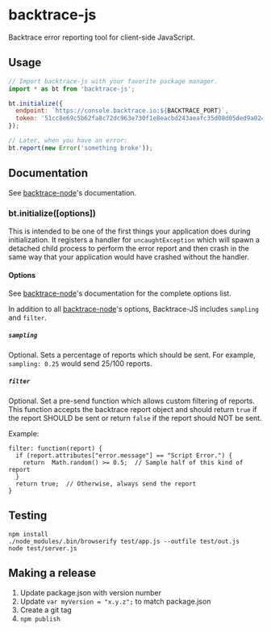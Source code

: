 # backtrace-js

Backtrace error reporting tool for client-side JavaScript.

## Usage

```js
// Import backtrace-js with your favorite package manager.
import * as bt from 'backtrace-js';

bt.initialize({
  endpoint: `https://console.backtrace.io:${BACKTRACE_PORT}`,
  token: '51cc8e69c5b62fa8c72dc963e730f1e8eacbd243aeafc35d08d05ded9a024121',
});

// Later, when you have an error:
bt.report(new Error('something broke'));
```

## Documentation

See [backtrace-node](https://github.com/backtrace-labs/backtrace-node#documentation)'s documentation.

### bt.initialize([options])

This is intended to be one of the first things your application does during
initialization. It registers a handler for `uncaughtException` which will
spawn a detached child process to perform the error report and then crash
in the same way that your application would have crashed without the handler.

#### Options
See [backtrace-node](https://github.com/backtrace-labs/backtrace-node#documentation)'s documentation for the complete options list.

In addition to all [backtrace-node](https://github.com/backtrace-labs/backtrace-node#documentation)'s options, Backtrace-JS includes `sampling` and `filter`.

##### `sampling`
Optional.
Sets a percentage of reports which should be sent.
For example, `sampling: 0.25` would send 25/100 reports.

##### `filter`
Optional.
Set a pre-send function which allows custom filtering of reports.
This function accepts the backtrace report object and should return `true` if the report SHOULD be sent or return `false` if the report should NOT be sent.

Example: 
```
filter: function(report) {
  if (report.attributes["error.message"] == "Script Error.") {
    return  Math.random() >= 0.5;  // Sample half of this kind of report
  }
  return true;  // Otherwise, always send the report
}
```

## Testing

```
npm install
./node_modules/.bin/browserify test/app.js --outfile test/out.js
node test/server.js
```

## Making a release

1.  Update package.json with version number
2.  Update `var myVersion = "x.y.z";` to match package.json
3.  Create a git tag
4.  `npm publish`
